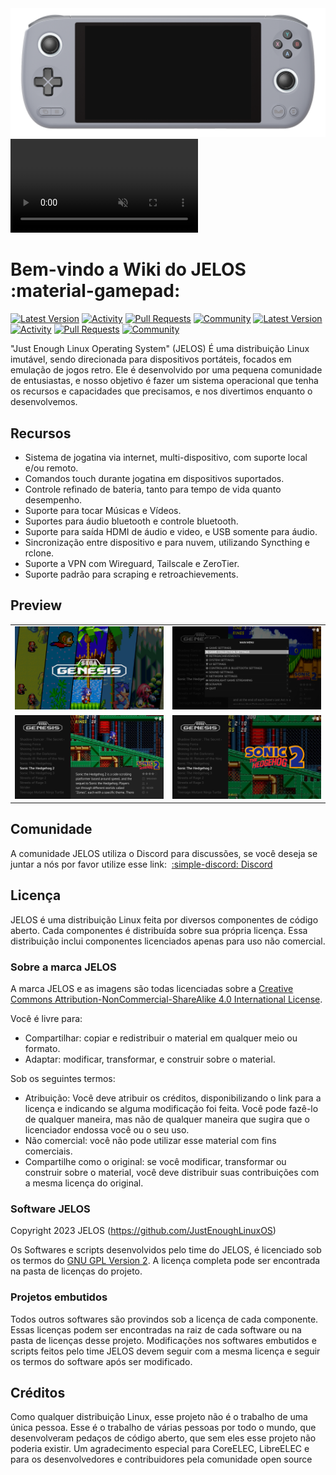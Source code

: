 <div class="preview-container">
  <img class="off-glb" src="_inc/images/video-frame.png"/>
  <video autoplay loop muted><source src="_inc/video/preview.mp4" type="video/mp4"></video>
</div>

# Bem-vindo a Wiki do JELOS :material-gamepad:

[![Latest Version](https://img.shields.io/github/release/JustEnoughLinuxOS/distribution.svg?labelColor=111111&color=5998FF&label=Latest&style=flat#only-light)](https://github.com/JustEnoughLinuxOS/distribution/releases/latest) [![Activity](https://img.shields.io/github/commit-activity/m/JustEnoughLinuxOS/distribution?labelColor=111111&color=5998FF&label=Commits&style=flat#only-light)](https://github.com/JustEnoughLinuxOS/distribution/commits) [![Pull Requests](https://img.shields.io/github/issues-pr-closed/JustEnoughLinuxOS/distribution?labelColor=111111&color=5998FF&label=Pull&nbsp;Requests&style=flat#only-light)](https://github.com/JustEnoughLinuxOS/distribution/pulls) [![Community](https://img.shields.io/discord/948029830325235753?labelColor=111111&color=5998FF&label=Community&style=flat#only-light)](https://discord.gg/seTxckZjJy)
[![Latest Version](https://img.shields.io/github/release/JustEnoughLinuxOS/distribution.svg?labelColor=dddddd&color=5998FF&label=Latest&style=flat#only-dark)](https://github.com/JustEnoughLinuxOS/distribution/releases/latest) [![Activity](https://img.shields.io/github/commit-activity/m/JustEnoughLinuxOS/distribution?labelColor=dddddd&color=5998FF&label=Commits&style=flat#only-dark)](https://github.com/JustEnoughLinuxOS/distribution/commits) [![Pull Requests](https://img.shields.io/github/issues-pr-closed/JustEnoughLinuxOS/distribution?labelColor=dddddd&color=5998FF&label=Pull&nbsp;Requests&style=flat#only-dark)](https://github.com/JustEnoughLinuxOS/distribution/pulls) [![Community](https://img.shields.io/discord/948029830325235753?labelColor=dddddd&color=5998FF&label=Community&style=flat#only-dark)](https://discord.gg/seTxckZjJy)

"Just Enough Linux Operating System" (JELOS) É uma distribuição Linux imutável, sendo direcionada para dispositivos portáteis, focados em emulação de jogos retro. Ele é desenvolvido por uma pequena comunidade de entusiastas, e nosso objetivo é fazer um sistema operacional que tenha os recursos e capacidades que precisamos, e nos divertimos enquanto o desenvolvemos.

## Recursos

- Sistema de jogatina via internet, multi-dispositivo, com suporte local e/ou remoto.
- Comandos touch durante jogatina em dispositivos suportados.
- Controle refinado de bateria, tanto para tempo de vida quanto desempenho.
- Suporte para tocar Músicas e Vídeos.
- Suportes para áudio bluetooth e controle bluetooth.
- Suporte para saída HDMI de áudio e video, e USB somente para áudio.
- Sincronização entre dispositivo e para nuvem, utilizando Syncthing e rclone.
- Suporte a VPN com Wireguard, Tailscale e ZeroTier.
- Suporte padrão para scraping e retroachievements.

## Preview

<table>
  <tr>
    <td><img src="_inc/images/screenshots/system-view.png"/></td>
    <td><img src="_inc/images/screenshots/menu.png"/></td>
  </tr>
  <tr>
    <td><img src="_inc/images/screenshots/gamelist-view-metadata-immersive.png"/></td>
    <td><img src="_inc/images/screenshots/gamelist-view-no-metadata-immersive.png"/></td>
  </tr>
</table>

## Comunidade

A comunidade JELOS utiliza o Discord para discussões, se você deseja se juntar a nós por favor utilize esse link: &nbsp;[:simple-discord: Discord](https://discord.gg/seTxckZjJy)

## Licença

JELOS é uma distribuição Linux feita por diversos componentes de código aberto. Cada componentes é distribuída sobre sua própria licença. Essa distribuição inclui componentes licenciados apenas para uso não comercial.

### Sobre a marca JELOS

A marca JELOS e as imagens são todas licenciadas sobre a [Creative Commons Attribution-NonCommercial-ShareAlike 4.0 International License](https://creativecommons.org/licenses/by-nc-sa/4.0/).

Você é livre para:
- Compartilhar: copiar e redistribuir o material em qualquer meio ou formato.
- Adaptar: modificar, transformar, e construir sobre o material.

Sob os seguintes termos:

- Atribuição: Você deve atribuir os créditos, disponibilizando o link para a licença e indicando se alguma modificação foi feita. Você pode fazê-lo de qualquer maneira, mas não de qualquer maneira que sugira que o licenciador endossa você ou o seu uso.
- Não comercial: você não pode utilizar esse material com fins comerciais.
- Compartilhe como o original: se você modificar, transformar ou construir sobre o material, você deve distribuir suas contribuições com a mesma licença do original.

### Software JELOS

Copyright 2023 JELOS (https://github.com/JustEnoughLinuxOS)

Os Softwares e scripts desenvolvidos pelo time do JELOS, é licenciado sob os termos do [GNU GPL Version 2](https://choosealicense.com/licenses/gpl-2.0/). A licença completa pode ser encontrada na pasta de licenças do projeto.

### Projetos embutidos
Todos outros softwares são provindos sob a licença de cada componente. Essas licenças podem ser encontradas na raiz de cada software ou na pasta de licenças desse projeto. Modificações nos softwares embutidos e scripts feitos pelo time JELOS devem seguir com a mesma licença e seguir os termos do software após ser modificado.

## Créditos

Como qualquer distribuição Linux, esse projeto não é o trabalho de uma única pessoa. Esse é o trabalho de várias pessoas por todo o mundo, que desenvolveram pedaços de código aberto, que sem eles esse projeto não poderia existir. Um agradecimento especial para CoreELEC, LibreELEC e para os desenvolvedores e contribuidores pela comunidade open source
